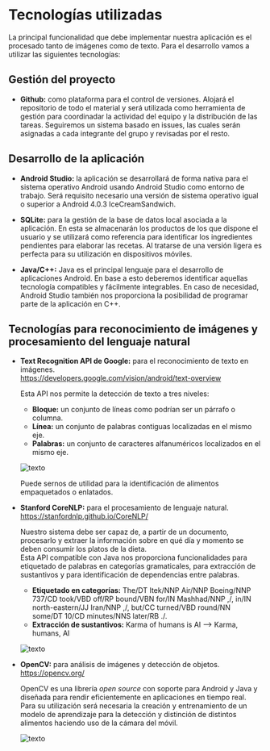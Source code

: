 # Tecnologías utilizadas

La principal funcionalidad que debe implementar nuestra aplicación es el procesado tanto de imágenes como de texto.
Para el desarrollo vamos a utilizar las siguientes tecnologías:

## Gestión del proyecto

- **Github:** como plataforma para el control de versiones. Alojará el repositorio de todo el material y será utilizada como
  herramienta de gestión para coordinadar la actividad del equipo y la distribución de las tareas. Seguiremos un sistema basado
  en issues, las cuales serán asignadas a cada integrante del grupo y revisadas por el resto.

## Desarrollo de la aplicación

- **Android Studio:** la aplicación se desarrollará de forma nativa para el sistema operativo Android usando Android Studio
  como entorno de trabajo. Será requisito necesario una versión de sistema operativo igual o superior a Android 4.0.3 
  IceCreamSandwich.

- **SQLite:** para la gestión de la base de datos local asociada a la aplicación. En esta se almacenarán los productos de los
  que dispone el usuario y se utilizará como referencia para identificar los ingredientes pendientes para elaborar las recetas.
  Al tratarse de una versión ligera es perfecta para su utilización en dispositivos móviles.
  
- **Java/C++:** Java es el principal lenguaje para el desarrollo de aplicaciones Android. En base a esto deberemos identificar
  aquellas tecnología compatibles y fácilmente integrables. En caso de necesidad, Android Studio también nos proporciona la
  posibilidad de programar parte de la aplicación en C++.
  
## Tecnologías para reconocimiento de imágenes y procesamiento del lenguaje natural
  
- **Text Recognition API de Google:** para el reconocimiento de texto en imágenes.<br/>
  https://developers.google.com/vision/android/text-overview
  
  Esta API nos permite la detección de texto a tres niveles:
  - **Bloque:** un conjunto de líneas como podrían ser un párrafo o columna.
  - **Línea:** un conjunto de palabras contiguas localizadas en el mismo eje.
  - **Palabras:** un conjunto de caracteres alfanuméricos localizados en el mismo eje.
  
  ![texto](https://developers.google.com/vision/images/text-structure.png)
  
  Puede sernos de utilidad para la identificación de alimentos empaquetados o enlatados.

- **Stanford CoreNLP:** para el procesamiento de lenguaje natural.<br/>
  https://stanfordnlp.github.io/CoreNLP/
  
  Nuestro sistema debe ser capaz de, a partir de un documento, procesarlo y extraer la información sobre en qué día y momento se
  deben consumir los platos de la dieta. <br/>
  Esta API compatible con Java nos proporciona funcionalidades para etiquetado de palabras en categorías gramaticales, para
  extracción de sustantivos y para identificación de dependencias entre palabras.
  
  - **Etiquetado en categorías:** The/DT Itek/NNP Air/NNP Boeing/NNP 737/CD took/VBD off/RP bound/VBN for/IN Mashhad/NNP ,/,
  in/IN north-eastern/JJ Iran/NNP ,/, but/CC turned/VBD round/NN some/DT 10/CD minutes/NNS later/RB ./. 
  - **Extracción de sustantivos:** Karma of humans is AI --> Karma, humans, AI

  ![texto](https://d1o2okarmduwny.cloudfront.net/wp-content/uploads/2017/02/analysis_sc.png)
  
- **OpenCV:** para análisis de imágenes y detección de objetos.<br/>
  https://opencv.org/
  
  OpenCV es una librería *open source* con soporte para Android y Java y diseñada para rendir eficientemente en aplicaciones
  en tiempo real. Para su utilización será necesaria la creación y entrenamiento de un modelo de aprendizaje para la detección
  y distinción de distintos alimentos haciendo uso de la cámara del móvil.
 
  ![texto](http://answers.opencv.org/upfiles/14285711591298042.png)
